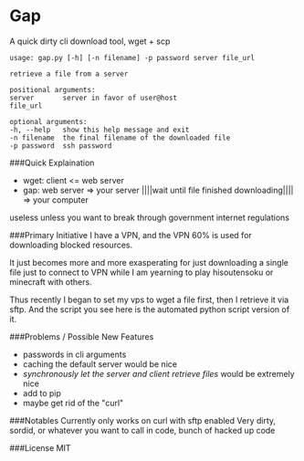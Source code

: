 Gap
=====================
A quick dirty cli download tool, wget + scp

```
usage: gap.py [-h] [-n filename] -p password server file_url

retrieve a file from a server

positional arguments:
server       server in favor of user@host
file_url

optional arguments:
-h, --help   show this help message and exit
-n filename  the final filename of the downloaded file
-p password  ssh password
```
###Quick Explaination
+ wget:   client <= web server
+ gap:    web server => your server ||||wait until file finished downloading|||| => your computer

useless unless you want to break through government internet regulations

###Primary Initiative
I have a VPN, and the VPN 60% is used for downloading blocked resources.

It just becomes more and more exasperating for just downloading a single file just to connect to VPN while I am yearning to play hisoutensoku or minecraft with others.

Thus recently I began to set my vps to wget a file first, then I retrieve it via sftp.
And the script you see here is the automated python script version of it.

###Problems / Possible New Features
+ passwords in cli arguments
+ caching the default server would be nice
+ _synchronously let the server and client retrieve files_ would be extremely nice
+ add to pip
+ maybe get rid of the "curl"


###Notables
Currently only works on curl with sftp enabled
Very dirty, sordid, or whatever you want to call in code, bunch of hacked up code


###License
MIT
